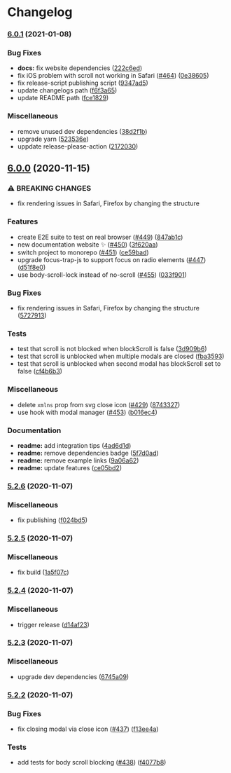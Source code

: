 # Changelog

### [6.0.1](https://www.github.com/pradel/react-responsive-modal/compare/v6.0.0...v6.0.1) (2021-01-08)


### Bug Fixes

* **docs:** fix website dependencies ([222c6ed](https://www.github.com/pradel/react-responsive-modal/commit/222c6edef3851d2939a4fafa4d6c96e19ef35b1a))
* fix iOS problem with scroll not working in Safari ([#464](https://www.github.com/pradel/react-responsive-modal/issues/464)) ([0e38605](https://www.github.com/pradel/react-responsive-modal/commit/0e38605e37fa0e9d67ff5104e79fadfde5941bb0))
* fix release-script publishing script ([9347ad5](https://www.github.com/pradel/react-responsive-modal/commit/9347ad57d781aeca637b0527e89e34acd1cf6b3a))
* update changelogs path ([f6f3a65](https://www.github.com/pradel/react-responsive-modal/commit/f6f3a655b4d4a5ffc7f208684f439af9b20ef897))
* update README path ([fce1829](https://www.github.com/pradel/react-responsive-modal/commit/fce1829fe051ab5bef85811ad6d1d34d68bbfc5a))


### Miscellaneous

* remove unused dev dependencies ([38d2f1b](https://www.github.com/pradel/react-responsive-modal/commit/38d2f1bbda80641e857ce80ba71e995d8c44c438))
* upgrade yarn ([523536e](https://www.github.com/pradel/react-responsive-modal/commit/523536e783f82d69b8af0af9ec7dd2062af15349))
* uppdate release-please-action ([2172030](https://www.github.com/pradel/react-responsive-modal/commit/2172030427023c068644c71d8cbbe88c389ccf18))

## [6.0.0](https://www.github.com/pradel/react-responsive-modal/compare/v5.2.6...v6.0.0) (2020-11-15)


### ⚠ BREAKING CHANGES

* fix rendering issues in Safari, Firefox by changing the structure

### Features

* create E2E suite to test on real browser ([#449](https://www.github.com/pradel/react-responsive-modal/issues/449)) ([847ab1c](https://www.github.com/pradel/react-responsive-modal/commit/847ab1cac2044a6e11e3474f5fc34d7af69250bc))
* new documentation website ✨ ([#450](https://www.github.com/pradel/react-responsive-modal/issues/450)) ([3f620aa](https://www.github.com/pradel/react-responsive-modal/commit/3f620aa058c57ee251c968816a790a390edeba6e))
* switch project to monorepo ([#451](https://www.github.com/pradel/react-responsive-modal/issues/451)) ([ce59bad](https://www.github.com/pradel/react-responsive-modal/commit/ce59bad87178986bd1a87f80fd6a4489e066e614))
* upgrade focus-trap-js to support focus on radio elements ([#447](https://www.github.com/pradel/react-responsive-modal/issues/447)) ([d51f8e0](https://www.github.com/pradel/react-responsive-modal/commit/d51f8e06a81694b753d4e7777f5388bb05b69423))
* use body-scroll-lock instead of no-scroll ([#455](https://www.github.com/pradel/react-responsive-modal/issues/455)) ([033f901](https://www.github.com/pradel/react-responsive-modal/commit/033f9014b9951112da610435e0360f5ce463232b))


### Bug Fixes

* fix rendering issues in Safari, Firefox by changing the structure ([5727913](https://www.github.com/pradel/react-responsive-modal/commit/572791340fcc7b0f66e519fcbb7d4be9b998e088))


### Tests

* test that scroll is not blocked when blockScroll is false ([3d909b6](https://www.github.com/pradel/react-responsive-modal/commit/3d909b6c90261e6bd1a40de0a522ac4f85a487a8))
* test that scroll is unblocked when multiple modals are closed ([fba3593](https://www.github.com/pradel/react-responsive-modal/commit/fba35933ec6f270bbeb1fd779a6feef97b65bb82))
* test that scroll is unblocked when second modal has blockScroll set to false ([cf4b6b3](https://www.github.com/pradel/react-responsive-modal/commit/cf4b6b37ec55c24003d085cd5ad4d3bccc031bec))


### Miscellaneous

* delete `xmlns` prop from svg close icon ([#429](https://www.github.com/pradel/react-responsive-modal/issues/429)) ([8743327](https://www.github.com/pradel/react-responsive-modal/commit/87433278e10dc7077a7fddeaf6d2d088a3227bc9))
* use hook with modal manager ([#453](https://www.github.com/pradel/react-responsive-modal/issues/453)) ([b016ec4](https://www.github.com/pradel/react-responsive-modal/commit/b016ec41ff1208f0a56713c30734aae482abf3d6))


### Documentation

* **readme:** add integration tips ([4ad6d1d](https://www.github.com/pradel/react-responsive-modal/commit/4ad6d1d005fc441875cd680e4e42e1e0fb4b62cc))
* **readme:** remove dependencies badge ([5f7d0ad](https://www.github.com/pradel/react-responsive-modal/commit/5f7d0adc66783ed11b1bb0ed7610318c53dde17f))
* **readme:** remove example links ([9a06a62](https://www.github.com/pradel/react-responsive-modal/commit/9a06a62d7566380c74febf2b3d7a3e8b4268f71f))
* **readme:** update features ([ce05bd2](https://www.github.com/pradel/react-responsive-modal/commit/ce05bd2bab1605c14c4e63e8817bb81fd1aa35d4))

### [5.2.6](https://www.github.com/pradel/react-responsive-modal/compare/v5.2.5...v5.2.6) (2020-11-07)


### Miscellaneous

* fix publishing ([f024bd5](https://www.github.com/pradel/react-responsive-modal/commit/f024bd588ff315f440cc090eb90595d6f165fb98))

### [5.2.5](https://www.github.com/pradel/react-responsive-modal/compare/v5.2.4...v5.2.5) (2020-11-07)


### Miscellaneous

* fix build ([1a5f07c](https://www.github.com/pradel/react-responsive-modal/commit/1a5f07cb7a6f6682c01d487129309152e41b23c0))

### [5.2.4](https://www.github.com/pradel/react-responsive-modal/compare/v5.2.3...v5.2.4) (2020-11-07)


### Miscellaneous

* trigger release ([d14af23](https://www.github.com/pradel/react-responsive-modal/commit/d14af2334292d9aaf81385ccfdcd0b7ff506a7cb))

### [5.2.3](https://www.github.com/pradel/react-responsive-modal/compare/v5.2.2...v5.2.3) (2020-11-07)


### Miscellaneous

* upgrade dev dependencies ([6745a09](https://www.github.com/pradel/react-responsive-modal/commit/6745a09ddd26ac938f77615afc7ced8ff1703e62))

### [5.2.2](https://www.github.com/pradel/react-responsive-modal/compare/v5.2.1...v5.2.2) (2020-11-07)


### Bug Fixes

* fix closing modal via close icon ([#437](https://www.github.com/pradel/react-responsive-modal/issues/437)) ([f13ee4a](https://www.github.com/pradel/react-responsive-modal/commit/f13ee4abfce63b156f64a8cf5ea5ea50dfff4e19))


### Tests

* add tests for body scroll blocking ([#438](https://www.github.com/pradel/react-responsive-modal/issues/438)) ([f4077b8](https://www.github.com/pradel/react-responsive-modal/commit/f4077b8f0f24d9e4b12107d8ebe7382d5dafbfef))
